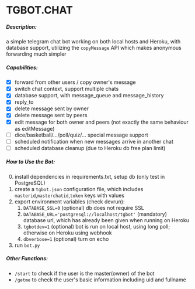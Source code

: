 # TGBOT.CHAT

##### Description:

a simple telegram chat bot working on both local hosts and Heroku, with database support, utilizing the `copyMessage` API which makes anonymous forwarding much simpler

##### Capabilities:

- [x] forward from other users / copy owner's message
- [x] switch chat context, support multiple chats
- [x] database support, with message_queue and message_history
- [x] reply_to
- [x] delete message sent by owner
- [x] delete message sent by peers
- [x] edit message for both owner and peers (not exactly the same behaviour as editMessage)
- [ ] dice/basketball/.../poll/quiz/... special message support
- [ ] scheduled notification when new messages arrive in another chat
- [ ] scheduled database cleanup (due to Heroku db free plan limit)

##### How to Use the Bot:

0. install dependencies in requirements.txt, setup db (only test in PostgreSQL)
1. create a `tgbot.json` configuration file, which includes `masterid`,`masterchatid`,`token` keys with values
2. export environment variables (check devrun): 
   1. `DATABASE_SSL=0` (optional) db does not require SSL
   2. `DATABASE_URL='postgresql://localhost/tgbot'` (mandatory) database url, which has already been given when running on Heroku
   3. `tgbotdev=1` (optional) bot is run on local host, using long poll; otherwise on Heroku using webhook 
   4. `dbverbose=1` (optional) turn on echo
3. run `bot.py`

##### Other Functions:

- `/start` to check if the user is the master(owner) of the bot
- `/getme` to check the user's basic information including uid and fullname

